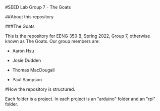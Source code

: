 #SEED Lab Group 7 - The Goats

##About this repository

###The Goats

This is the repository for EENG 350 B, Spring 2022, Group 7, otherwise known as
The Goats.  Our group members are:

- Aaron Hsu

- Josie Dudden

- Thomas MacDougall

- Paul Sampson

#How the repository is structured.

Each folder is a project. In each project is an "arduino" folder and an "rpi"
folder.


